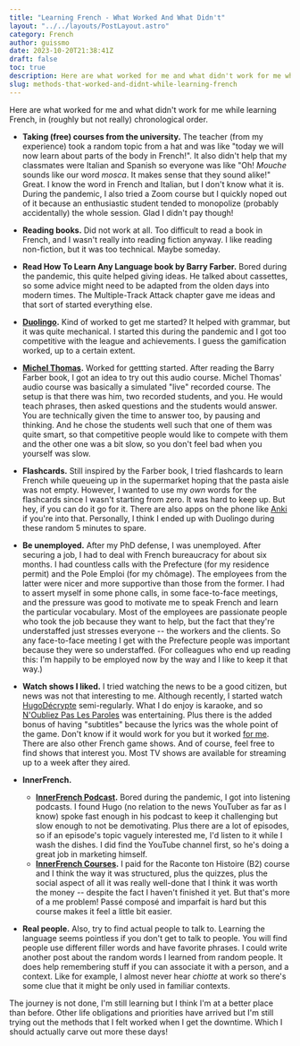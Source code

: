 ```yaml
---
title: "Learning French - What Worked And What Didn't"
layout: "../../layouts/PostLayout.astro"
category: French
author: guissmo
date: 2023-10-20T21:38:41Z
draft: false
toc: true
description: Here are what worked for me and what didn't work for me while learning French
slug: methods-that-worked-and-didnt-while-learning-french
---
```

Here are what worked for me and what didn't work for me while learning French, in (roughly but not really) chronological order.

* **Taking (free) courses from the university.** The teacher (from my experience) took a random topic from a hat and was like "today we will now learn about parts of the body in French!". It also didn't help that my classmates were Italian and Spanish so everyone was like "Oh! *Mouche* sounds like our word *mosca*. It makes sense that they sound alike!" Great. I know the word in French and Italian, but I don't know what it is. During the pandemic, I also tried a Zoom course but I quickly noped out of it because an enthusiastic student tended to monopolize (probably accidentally) the whole session. Glad I didn't pay though!

* **Reading books.** Did not work at all. Too difficult to read a book in French, and I wasn't really into reading fiction anyway. I like reading non-fiction, but it was too technical. Maybe someday.

* **Read How To Learn Any Language book by Barry Farber.** Bored during the pandemic, this quite  helped giving ideas. He talked about cassettes, so some advice might need to be adapted from the olden days into modern times. The Multiple-Track Attack chapter gave me ideas and that sort of started everything else.

* **[Duolingo](https://www.duolingo.com/).** Kind of worked to get me started? It helped with grammar, but it was quite mechanical. I started this during the pandemic and I got too competitive with the league and achievements. I guess the gamification worked, up to a certain extent.

* **[Michel Thomas](https://www.michelthomas.com/learn-french/).** Worked for gettting started. After reading the Barry Farber book, I got an idea to try out this audio course. Michel Thomas' audio course was basically a simulated "live" recorded course. The setup is that there was him, two recorded students, and you. He would teach phrases, then asked questions and the students would answer. You are technically given the time to answer too, by pausing and thinking. And he chose the students well such that one of them was quite smart, so that competitive people would like to compete with them and the other one was a bit slow, so you don't feel bad when you yourself was slow.

* **Flashcards.** Still inspired by the Farber book, I tried flashcards to learn French while queueing up in the supermarket hoping that the pasta aisle was not empty. However, I wanted to use my *own* words for the flashcards since I wasn't starting from zero. It was hard to keep up. But hey, if you can do it go for it. There are also apps on the phone like [Anki](https://apps.ankiweb.net/) if you're into that. Personally, I think I ended up with Duolingo during these random 5 minutes to spare.

* **Be unemployed.** After my PhD defense, I was unemployed. After securing a job, I had to deal with French bureaucracy for about six months. I had countless calls with the Prefecture (for my residence permit) and the Pole Emploi (for my chômage). The employees from the latter were nicer and more supportive than those from the former. I had to assert myself in some phone calls, in some face-to-face meetings, and the pressure was good to motivate me to speak French and learn the particular vocabulary. Most of the employees are passionate people who took the job because they want to help, but the fact that they're understaffed just stresses everyone -- the workers and the clients. So any face-to-face meeting I get with the Prefecture people was important because they were so understaffed. (For colleagues who end up reading this: I'm happily to be employed now by the way and I like to keep it that way.)

* **Watch shows I liked.** I tried watching the news to be a good citizen, but news was not that interesting to me. Although recently, I started watch [HugoDécrypte](https://www.youtube.com/@HugoDecrypte) semi-regularly. What I do enjoy is karaoke, and so [N'Oubliez Pas Les Paroles](https://www.france.tv/france-2/n-oubliez-pas-les-paroles/) was entertaining. Plus there is the added bonus of having "subtitles" because the lyrics was the whole point of the game. Don't know if it would work for you but it worked [for me](https://youtu.be/FEmJL4amxwc?t=10). There are also other French game shows. And of course, feel free to find shows that interest you. Most TV shows are available for streaming up to a week after they aired.

* **InnerFrench.**
  * **[InnerFrench Podcast](https://innerfrench.com/podcast/).** Bored during the pandemic, I got into listening podcasts. I found Hugo (no relation to the news YouTuber as far as I know) spoke fast enough in his podcast to keep it challenging but slow enough to not be demotivating. Plus there are a lot of episodes, so if an episode's topic vaguely interested me, I'd listen to it while I wash the dishes. I did find the YouTube channel first, so he's doing a great job in marketing himself.
  * **[InnerFrench Courses](https://courses.innerfrench.com/rth-2023/).** I paid for the Raconte ton Histoire (B2) course and I think the way it was structured, plus the quizzes, plus the social aspect of all it was really well-done that I think it was worth the money -- despite the fact I haven't finished it yet. But that's more of a me problem! Passé composé and imparfait is hard but this course makes it feel a little bit easier.

* **Real people.** Also, try to find actual people to talk to. Learning the language seems pointless if you don't get to talk to people. You will find people use different filler words and have favorite phrases. I could write another post about the random words I learned from random people. It does help remembering stuff if you can associate it with a person, and a context. Like for example, I almost never hear *chiotte* at work so there's some clue that it might be only used in familiar contexts.

The journey is not done, I'm still learning but I think I'm at a better place than before. Other life obligations and priorities have arrived but I'm still trying out the methods that I felt worked when I get the downtime. Which I should actually carve out more these days!
